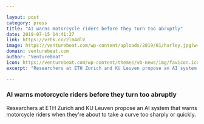 ```yaml
---

layout: post
category: press
title: "AI warns motorcycle riders before they turn too abruptly"
date: 2019-07-15 14:41:27
link: https://vrhk.co/2lm4dlV
image: https://venturebeat.com/wp-content/uploads/2019/01/harley.jpg?w=1200&strip=all
domain: venturebeat.com
author: "VentureBeat"
icon: https://venturebeat.com/wp-content/themes/vb-news/img/favicon.ico
excerpt: "Researchers at ETH Zurich and KU Leuven propose an AI system that warns motorcycle riders when they're about to take a curve too sharply or quickly."

---
```


### AI warns motorcycle riders before they turn too abruptly

Researchers at ETH Zurich and KU Leuven propose an AI system that warns motorcycle riders when they're about to take a curve too sharply or quickly.